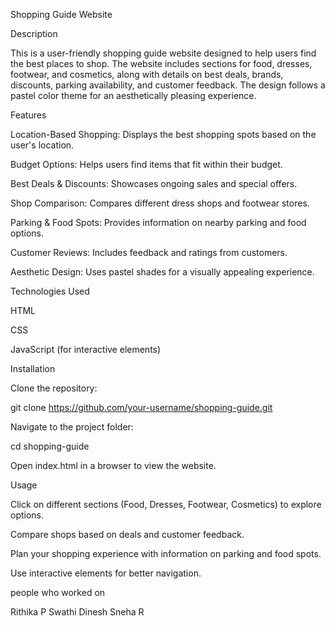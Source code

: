Shopping Guide Website

Description

This is a user-friendly shopping guide website designed to help users find the best places to shop. The website includes sections for food, dresses, footwear, and cosmetics, along with details on best deals, brands, discounts, parking availability, and customer feedback. The design follows a pastel color theme for an aesthetically pleasing experience.

Features

Location-Based Shopping: Displays the best shopping spots based on the user's location.

Budget Options: Helps users find items that fit within their budget.

Best Deals & Discounts: Showcases ongoing sales and special offers.

Shop Comparison: Compares different dress shops and footwear stores.

Parking & Food Spots: Provides information on nearby parking and food options.

Customer Reviews: Includes feedback and ratings from customers.

Aesthetic Design: Uses pastel shades for a visually appealing experience.

Technologies Used

HTML

CSS

JavaScript (for interactive elements)

Installation

Clone the repository:

git clone https://github.com/your-username/shopping-guide.git

Navigate to the project folder:

cd shopping-guide

Open index.html in a browser to view the website.

Usage

Click on different sections (Food, Dresses, Footwear, Cosmetics) to explore options.

Compare shops based on deals and customer feedback.

Plan your shopping experience with information on parking and food spots.

Use interactive elements for better navigation.

people who worked on

Rithika P
Swathi Dinesh
Sneha R
